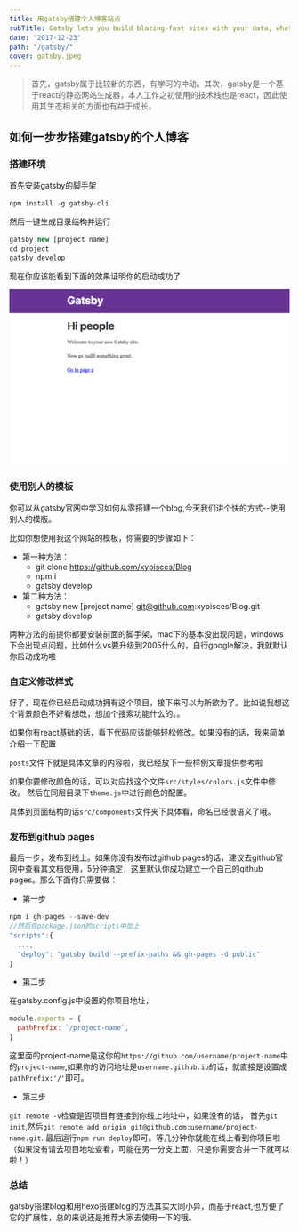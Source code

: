 ```yaml
---
title: 用gatsby搭建个人博客站点
subTitle: Gatsby lets you build blazing-fast sites with your data, whatever the source. Liberate your sites from legacy CMSs and fly into the future.
date: "2017-12-23"
path: "/gatsby/"
cover: gatsby.jpeg
---
```


> 首先，gatsby属于比较新的东西，有学习的冲动。其次，gatsby是一个基于react的静态网站生成器，本人工作之初使用的技术栈也是react，因此使用其生态相关的方面也有益于成长。

## 如何一步步搭建gatsby的个人博客

### 搭建环境
首先安装gatsby的脚手架
```js
npm install -g gatsby-cli
```
然后一键生成目录结构并运行
```js
gatsby new [project name]
cd project
gatsby develop
```
现在你应该能看到下面的效果证明你的启动成功了

![gatsby](gatsby-index.png)

### 使用别人的模板
你可以从gatsby官网中学习如何从零搭建一个blog,今天我们讲个快的方式--使用别人的模版。

比如你想使用我这个网站的模板，你需要的步骤如下：
- 第一种方法：
  - git clone https://github.com/xypisces/Blog
  - npm i
  - gatsby develop
- 第二种方法：
  - gatsby new [project name] git@github.com:xypisces/Blog.git
  - gatsby develop

两种方法的前提你都要安装前面的脚手架，mac下的基本没出现问题，windows下会出现点问题，比如什么vs要升级到2005什么的，自行google解决，我就默认你启动成功啦

### 自定义修改样式
好了，现在你已经启动成功拥有这个项目，接下来可以为所欲为了。比如说我想这个背景颜色不好看想改，想加个搜索功能什么的。。

如果你有react基础的话，看下代码应该能够轻松修改。如果没有的话，我来简单介绍一下配置

```posts```文件下就是具体文章的内容啦，我已经放下一些样例文章提供参考啦

如果你要修改颜色的话，可以对应找这个文件```src/styles/colors.js```文件中修改。
然后在同层目录下```theme.js```中进行颜色的配置。

具体到页面结构的话```src/components```文件夹下具体看，命名已经很语义了哦。

### 发布到github pages
最后一步，发布到线上。如果你没有发布过github pages的话，建议去github官网中查看其文档使用，5分钟搞定，这里默认你成功建立一个自己的github pages。那么下面你只需要做：
- 第一步
```js
npm i gh-pages --save-dev
//然后在package.json的scripts中加上
"scripts":{
  ...,
  "deploy": "gatsby build --prefix-paths && gh-pages -d public"
}
```
- 第二步

在gatsby.config.js中设置的你项目地址，
```js
module.exports = {
  pathPrefix: `/project-name`,
}
```
这里面的project-name是这你的```https://github.com/username/project-name```中的```project-name```,如果你的访问地址是```username.github.io```的话，就直接是设置成```pathPrefix:'/'```即可。

- 第三步

```git remote -v```检查是否项目有链接到你线上地址中，如果没有的话，
首先```git init```,然后```git remote add origin git@github.com:username/project-name.git```. 最后运行```npm run deploy```即可。等几分钟你就能在线上看到你项目啦（如果没有请去项目地址查看，可能在另一分支上面，只是你需要合并一下就可以啦！）

### 总结
gatsby搭建blog和用hexo搭建blog的方法其实大同小异，而基于react,也方便了它的扩展性，总的来说还是推荐大家去使用一下的哦。
